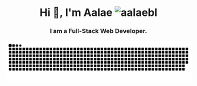 <h1 align="center">Hi 👋, I'm Aalae <img src="https://komarev.com/ghpvc/?username=aalaebl&label=Profile%20views&color=0e75b6&style=flat" alt="aalaebl" /></h1>

<h3 align="center">I am a Full-Stack Web Developer.</h3>

<picture>
  <source media="(prefers-color-scheme: dark)" srcset="https://raw.githubusercontent.com/platane/platane/output/github-contribution-grid-snake-dark.svg">
  <source media="(prefers-color-scheme: light)" srcset="https://raw.githubusercontent.com/platane/platane/output/github-contribution-grid-snake.svg">
  <img alt="github contribution grid snake animation" src="https://raw.githubusercontent.com/platane/platane/output/github-contribution-grid-snake.svg">
</picture>
